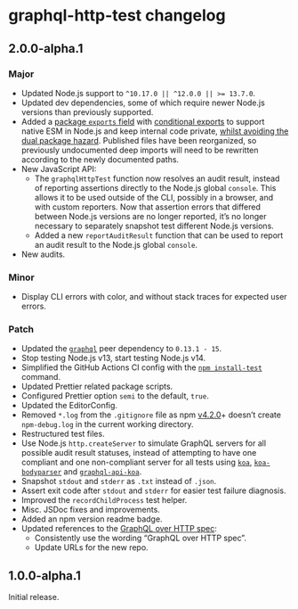# graphql-http-test changelog

## 2.0.0-alpha.1

### Major

- Updated Node.js support to `^10.17.0 || ^12.0.0 || >= 13.7.0`.
- Updated dev dependencies, some of which require newer Node.js versions than previously supported.
- Added a [package `exports` field](https://nodejs.org/api/esm.html#esm_package_entry_points) with [conditional exports](https://nodejs.org/api/esm.html#esm_conditional_exports) to support native ESM in Node.js and keep internal code private, [whilst avoiding the dual package hazard](https://nodejs.org/api/esm.html#esm_approach_1_use_an_es_module_wrapper). Published files have been reorganized, so previously undocumented deep imports will need to be rewritten according to the newly documented paths.
- New JavaScript API:
  - The `graphqlHttpTest` function now resolves an audit result, instead of reporting assertions directly to the Node.js global `console`. This allows it to be used outside of the CLI, possibly in a browser, and with custom reporters. Now that assertion errors that differed between Node.js versions are no longer reported, it’s no longer necessary to separately snapshot test different Node.js versions.
  - Added a new `reportAuditResult` function that can be used to report an audit result to the Node.js global `console`.
- New audits.

### Minor

- Display CLI errors with color, and without stack traces for expected user errors.

### Patch

- Updated the [`graphql`](https://npm.im/graphql) peer dependency to `0.13.1 - 15`.
- Stop testing Node.js v13, start testing Node.js v14.
- Simplified the GitHub Actions CI config with the [`npm install-test`](https://docs.npmjs.com/cli/install-test.html) command.
- Updated Prettier related package scripts.
- Configured Prettier option `semi` to the default, `true`.
- Updated the EditorConfig.
- Removed `*.log` from the `.gitignore` file as npm [v4.2.0](https://github.com/npm/npm/releases/tag/v4.2.0)+ doesn’t create `npm-debug.log` in the current working directory.
- Restructured test files.
- Use Node.js `http.createServer` to simulate GraphQL servers for all possible audit result statuses, instead of attempting to have one compliant and one non-compliant server for all tests using [`koa`](https://npm.im/koa), [`koa-bodyparser`](https://npm.im/koa-bodyparser) and [`graphql-api-koa`](https://npm.im/graphql-api-koa).
- Snapshot `stdout` and `stderr` as `.txt` instead of `.json`.
- Assert exit code after `stdout` and `stderr` for easier test failure diagnosis.
- Improved the `recordChildProcess` test helper.
- Misc. JSDoc fixes and improvements.
- Added an npm version readme badge.
- Updated references to the [GraphQL over HTTP spec](https://github.com/graphql/graphql-over-http):
  - Consistently use the wording “GraphQL over HTTP spec”.
  - Update URLs for the new repo.

## 1.0.0-alpha.1

Initial release.
